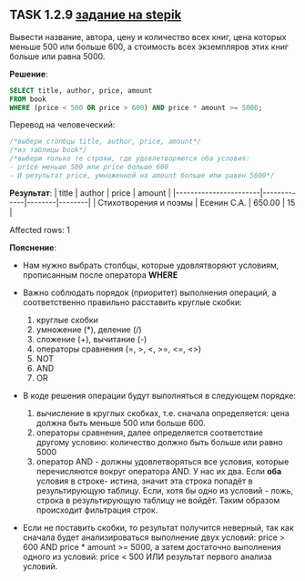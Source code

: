 ## TASK 1.2.9 [задание на stepik](https://stepik.org/lesson/297509/step/9?unit=279269)
Вывести название, автора,  цену  и количество всех книг, цена которых меньше 500 или больше 600, а стоимость всех экземпляров этих книг больше или равна 5000.

**Решение**:

```SQL
SELECT title, author, price, amount
FROM book
WHERE (price < 500 OR price > 600) AND price * amount >= 5000;
```

Перевод на человеческий:
```SQL
/*выбери столбцы title, author, price, amount*/
/*из таблицы book*/
/*выбери только те строки, где удовлетворяются оба условия:
- price меньше 500 или price больше 600
- И результат price, умноженной на amount больше или равен 5000*/
```

**Результат**:
| title                 | author      | price  | amount |
|-----------------------|-------------|--------|--------|
| Стихотворения и поэмы | Есенин С.А. | 650.00 | 15     |

Affected rows: 1

**Пояснение**:
- Нам нужно выбрать столбцы, которые удовлятворяют условиям, прописанным после оператора **WHERE**
- Важно соблюдать порядок (приоритет) выполнения операций, а соответственно правильно расставить круглые скобки:
  1. круглые скобки
  2. умножение  (*),  деление (/)
  3. сложение  (+), вычитание (-)
  4. операторы сравнения (=, >, <, >=, <=, <>)
  5. NOT
  6. AND
  7. OR
 
- В коде решения операции будут выполняться в следующем порядке:
  1. вычисление в круглых скобках, т.е. сначала определяется: цена должна быть меньше 500 или больше 600.
  2. операторы сравнения, далее определяется соответствие другому условию: количество должно быть больше или равно 5000
  3. оператор AND - должны удовлетворяться все условия, которые перечисляются вокруг оператора AND. У нас их два. Если **оба** условия в строке- истина,
  значит эта строка попадёт в результирующую таблицу. Если, хотя бы одно из условий - ложь, строка в результирующую таблицу не войдёт.
  Таким образом происходит фильтрация строк.
- Если не поставить скобки, то результат получится неверный, так как сначала будет анализироваться выполнение двух условий: price > 600 AND price * amount >= 5000,
  а затем достаточно выполнения одного из условий: price < 500 ИЛИ результат первого анализа условий.
